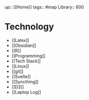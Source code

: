 up:: [[Home]]
tags:: #map 
Library:: 600

# Technology

-  [[Latex]]
-  [[Obsidian]]
-  [[R]]
-  [[Programming]]
-  [[Tech Stack]]
-  [[Linux]]
-  [[git]]
-  [[Svelte]]
-  [[Syncthing]]
- [[D3]]
- [[Laptop Log]]
